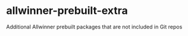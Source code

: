 # allwinner-prebuilt-extra
Additional Allwinner prebuilt packages that are not included in Git repos
